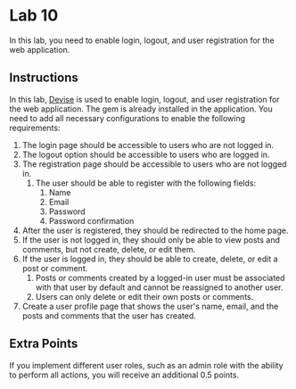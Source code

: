 # Lab 10

In this lab, you need to enable login, logout, and user registration for the web application.

## Instructions

In this lab, [Devise](https://github.com/heartcombo/devise) is used to enable login, logout, and user registration for the web application. The gem is already installed in the application. You need to add all necessary configurations to enable the following requirements:

1. The login page should be accessible to users who are not logged in.
2. The logout option should be accessible to users who are logged in.
3. The registration page should be accessible to users who are not logged in.
   1. The user should be able to register with the following fields:
      1. Name
      2. Email
      3. Password
      4. Password confirmation
4. After the user is registered, they should be redirected to the home page.
5. If the user is not logged in, they should only be able to view posts and comments, but not create, delete, or edit them.
6. If the user is logged in, they should be able to create, delete, or edit a post or comment.
   1. Posts or comments created by a logged-in user must be associated with that user by default and cannot be reassigned to another user.
   2. Users can only delete or edit their own posts or comments.
7. Create a user profile page that shows the user's name, email, and the posts and comments that the user has created.

## Extra Points

If you implement different user roles, such as an admin role with the ability to perform all actions, you will receive an additional 0.5 points.

